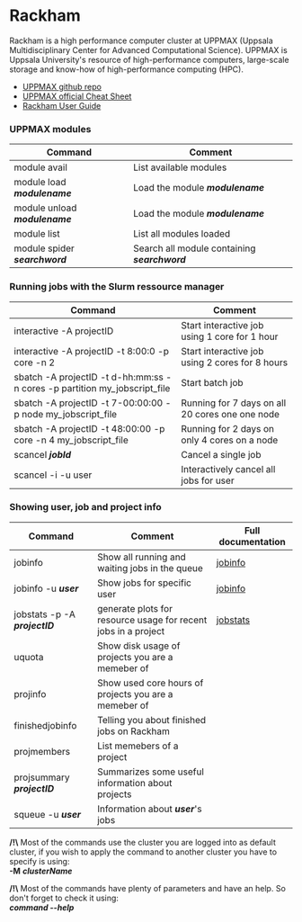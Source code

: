 # Rackham

Rackham is a high performance computer cluster at UPPMAX (Uppsala Multidisciplinary Center for Advanced Computational Science).
UPPMAX is Uppsala University's resource of high-performance computers, large-scale storage and know-how of high-performance computing (HPC).

  * [UPPMAX github repo](https://github.com/UPPMAX?utf8=✓&q=&type=&language=)
  * [UPPMAX official Cheat Sheet](https://www.uppmax.uu.se/support/getting-started/uppmax-cheat-sheet/)
  * [Rackham User Guide](https://uppmax.uu.se/support/user-guides/rackham-user-guide/)
  

### UPPMAX modules

| Command | Comment
| --- | --- 
| module avail   | List available modules
| module load ***modulename***   | Load the module ***modulename***
| module unload ***modulename***   | Load the module ***modulename***
| module list  | List all modules loaded
| module spider ***searchword***  | Search all module containing ***searchword***

### Running jobs with the Slurm ressource manager

| Command | Comment
| --- | --- 
| interactive -A projectID   | Start interactive job using 1 core for 1 hour
| interactive -A projectID -t 8:00:0 -p core -n 2   | Start interactive job using 2 cores for 8 hours
| sbatch -A projectID -t d-hh:mm:ss -n cores -p partition my_jobscript_file  | Start batch job
| sbatch -A projectID -t 7-00:00:00 -p node my_jobscript_file  | Running for 7 days on all 20 cores one one node
| sbatch -A projectID -t 48:00:00 -p core -n 4 my_jobscript_file  | Running for 2 days on only 4 cores on a node
| scancel ***jobId***   | Cancel a single job
| scancel -i -u user | Interactively cancel all jobs for user

### Showing user, job and project info

| Command | Comment | Full documentation
| --- | --- | ---
| jobinfo   | Show all running and waiting jobs in the queue | [jobinfo](https://www.uppmax.uu.se/support/user-guides/jobstats-user-guide/)
| jobinfo -u ***user***   | Show jobs for specific user | [jobinfo](https://www.uppmax.uu.se/support/user-guides/jobstats-user-guide/)
| jobstats -p -A ***projectID***   | generate plots for resource usage for recent jobs in a project | [jobstats](https://www.uppmax.uu.se/support/user-guides/jobstats-user-guide/)
| uquota | Show disk usage of projects you are a memeber of|
| projinfo    | Show used core hours of projects you are a memeber of |
| finishedjobinfo    | Telling you about finished jobs on Rackham |
| projmembers    | List memebers of a project |
| projsummary  ***projectID***  | Summarizes some useful information about projects |
| squeue -u ***user*** | Information about ***user***'s jobs |


**/!\\** Most of the commands use the cluster you are logged into as default cluster, if you wish to apply the command to another cluster you have to specify is using:  
   **-M** ***clusterName*** 
  
**/!\\** Most of the commands have plenty of parameters and have an help. So don't forget to check it using:  
   ***command --help***

